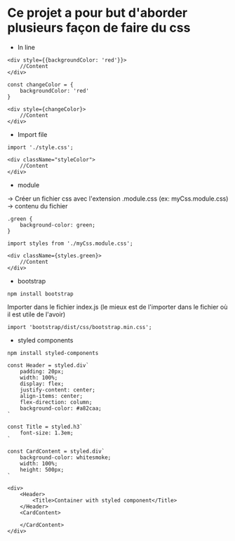# Ce projet a pour but d'aborder plusieurs façon de faire du css

- In line
```
<div style={{backgroundColor: 'red'}}>
    //Content
</div>
```

```
const changeColor = {
    backgroundColor: 'red'
}

<div style={changeColor}>
    //Content
</div>
```

- Import file

```
import './style.css';

<div className="styleColor">
    //Content
</div>
```

- module

-> Créer un fichier css avec l'extension .module.css (ex: myCss.module.css)
-> contenu du fichier
```
.green {
    background-color: green;
}
```

```
import styles from './myCss.module.css';

<div className={styles.green}>
    //Content
</div>
```

- bootstrap

```
npm install bootstrap
```

Importer dans le fichier index.js (le mieux est de l'importer dans le fichier où il est utile de l'avoir)
```
import 'bootstrap/dist/css/bootstrap.min.css';
```

- styled components

```
npm install styled-components
```

```
const Header = styled.div`
    padding: 20px;
    width: 100%;
    display: flex;
    justify-content: center;
    align-items: center;
    flex-direction: column;
    background-color: #a82caa;
`

const Title = styled.h3`
    font-size: 1.3em;
`

const CardContent = styled.div`
    background-color: whitesmoke;
    width: 100%;
    height: 500px;
`

<div>
    <Header>
        <Title>Container with styled component</Title>
    </Header>
    <CardContent>

    </CardContent>
</div>
```